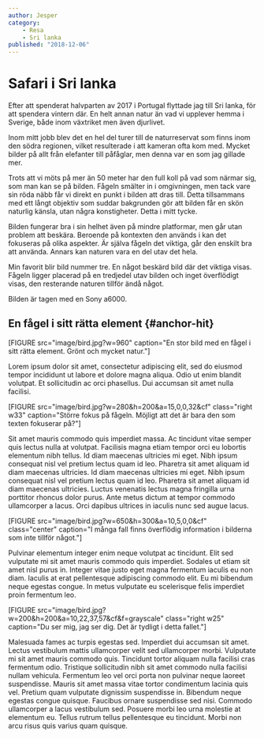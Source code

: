 ```yaml
---
author: Jesper
category:
    - Resa
    - Sri lanka
published: "2018-12-06"
---
```

Safari i Sri lanka
==================================

Efter att spenderat halvparten av 2017 i Portugal flyttade jag till Sri lanka, för att spendera vintern där.
En helt annan natur än vad vi upplever hemma i Sverige, både inom växtriket men även djurlivet.

<!--more-->

Inom mitt jobb blev det en hel del turer till de naturreservat som finns inom den södra regionen, vilket resulterade i att kameran ofta kom med.
Mycket bilder på allt från elefanter till påfåglar, men denna var en som jag gillade mer.

Trots att vi möts på mer än 50 meter har den full koll på vad som närmar sig, som man kan se på bilden. Fågeln smälter in i omgivningen, men tack vare sin
röda näbb får vi direkt en punkt i bilden att dras till. Detta tillsammans med ett långt objektiv som suddar bakgrunden gör att bilden får en skön naturlig
känsla, utan några konstigheter. Detta i mitt tycke.

Bilden fungerar bra i sin helhet även på mindre platformar, men går utan problem att beskära. Beroende på kontexten den används i kan det fokuseras på
olika aspekter. Är själva fågeln det viktiga, går den enskilt bra att använda. Annars kan naturen vara en del utav det hela.

Min favorit blir bild nummer tre. En något beskärd bild där det viktiga visas. Fågeln ligger placerad på en tredjedel utav bilden och inget överflödigt visas,
den resterande naturen tillför ändå något.

Bilden är tagen med en Sony a6000.


En fågel i sitt rätta element {#anchor-hit}
-----------------------------------

[FIGURE src="image/bird.jpg?w=960" caption="En stor bild med en fågel i sitt rätta element. Grönt och mycket natur."]

<p class="transp-text">Lorem ipsum dolor sit amet, consectetur adipiscing elit, sed do eiusmod tempor incididunt ut labore et dolore magna aliqua. Odio ut enim blandit volutpat. Et sollicitudin ac orci phasellus. Dui accumsan sit amet nulla facilisi.</p>

[FIGURE src="image/bird.jpg?w=280&h=200&a=15,0,0,32&cf" class="right w33" caption="Större fokus på fågeln. Möjligt att det är bara den som texten fokuserar på?"]

<p class="transp-text">Sit amet mauris commodo quis imperdiet massa. Ac tincidunt vitae semper quis lectus nulla at volutpat. Facilisis magna etiam tempor orci eu lobortis elementum nibh tellus. Id diam maecenas ultricies mi eget. Nibh ipsum consequat nisl vel pretium lectus quam id leo. Pharetra sit amet aliquam id diam maecenas ultricies. Id diam maecenas ultricies mi eget. Nibh ipsum consequat nisl vel pretium lectus quam id leo. Pharetra sit amet aliquam id diam maecenas ultricies. Luctus venenatis lectus magna fringilla urna porttitor rhoncus dolor purus. Ante metus dictum at tempor commodo ullamcorper a lacus. Orci dapibus ultrices in iaculis nunc sed augue lacus.</p>

[FIGURE src="image/bird.jpg?w=650&h=300&a=10,5,0,0&cf" class="center" caption="I många fall finns överflödig information i bilderna som inte tillför något."]

<p class="transp-text">Pulvinar elementum integer enim neque volutpat ac tincidunt. Elit sed vulputate mi sit amet mauris commodo quis imperdiet. Sodales ut etiam sit amet nisl purus in. Integer vitae justo eget magna fermentum iaculis eu non diam. Iaculis at erat pellentesque adipiscing commodo elit. Eu mi bibendum neque egestas congue. In metus vulputate eu scelerisque felis imperdiet proin fermentum leo.</p>


[FIGURE src="image/bird.jpg?w=200&h=200&a=10,22,37,57&cf&f=grayscale" class="right w25" caption="Du ser mig, jag ser dig. Det är tydligt i detta fallet."]

<p class="transp-text">Malesuada fames ac turpis egestas sed. Imperdiet dui accumsan sit amet. Lectus vestibulum mattis ullamcorper velit sed ullamcorper morbi. Vulputate mi sit amet mauris commodo quis. Tincidunt tortor aliquam nulla facilisi cras fermentum odio. Tristique sollicitudin nibh sit amet commodo nulla facilisi nullam vehicula. Fermentum leo vel orci porta non pulvinar neque laoreet suspendisse. Mauris sit amet massa vitae tortor condimentum lacinia quis vel. Pretium quam vulputate dignissim suspendisse in. Bibendum neque egestas congue quisque. Faucibus ornare suspendisse sed nisi. Commodo ullamcorper a lacus vestibulum sed. Posuere morbi leo urna molestie at elementum eu. Tellus rutrum tellus pellentesque eu tincidunt. Morbi non arcu risus quis varius quam quisque.</p>
